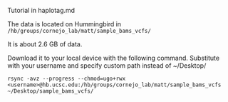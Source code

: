 Tutorial in haplotag.md

The data is located on Hummingbird in ```/hb/groups/cornejo_lab/matt/sample_bams_vcfs/```

It is about 2.6 GB of data.

Download it to your local device with the following command. Substitute <username> with your username and specify custom path instead of ~/Desktop/

```
rsync -avz --progress --chmod=ugo+rwx <username>@hb.ucsc.edu:/hb/groups/cornejo_lab/matt/sample_bams_vcfs ~/Desktop/sample_bams_vcfs/
```

